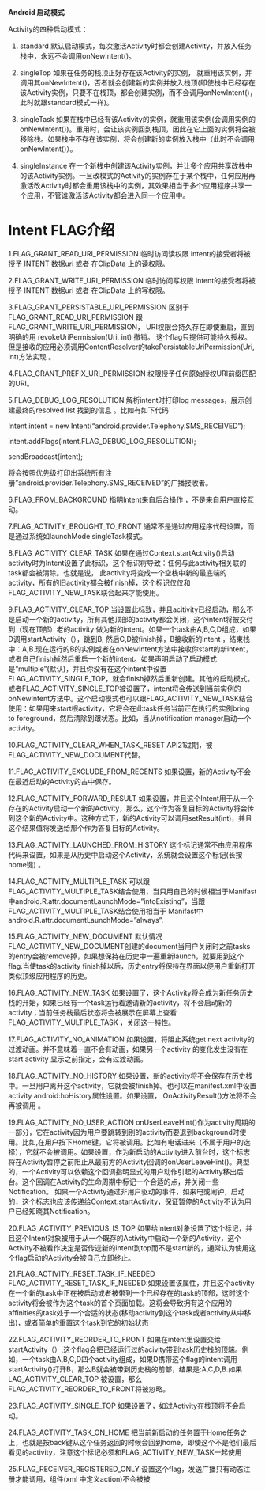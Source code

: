 **Android 启动模式**

Activity的四种启动模式：

1. standard
    默认启动模式，每次激活Activity时都会创建Activity，并放入任务栈中，永远不会调用onNewIntent()。

2. singleTop
    如果在任务的栈顶正好存在该Activity的实例， 就重用该实例，并调用其onNewIntent()，否者就会创建新的实例并放入栈顶(即使栈中已经存在该Activity实例，只要不在栈顶，都会创建实例，而不会调用onNewIntent()，此时就跟standard模式一样)。

3. singleTask
    如果在栈中已经有该Activity的实例，就重用该实例(会调用实例的onNewIntent())。重用时，会让该实例回到栈顶，因此在它上面的实例将会被移除栈。如果栈中不存在该实例，将会创建新的实例放入栈中（此时不会调用onNewIntent()）。

4. singleInstance
    在一个新栈中创建该Activity实例，并让多个应用共享改栈中的该Activity实例。一旦改模式的Activity的实例存在于某个栈中，任何应用再激活改Activity时都会重用该栈中的实例，其效果相当于多个应用程序共享一个应用，不管谁激活该Activity都会进入同一个应用中。

 

# Intent FLAG介绍

1.FLAG_GRANT_READ_URI_PERMISSION
临时访问读权限 intent的接受者将被授予 INTENT 数据uri 或者 在ClipData 上的读权限。

2.FLAG_GRANT_WRITE_URI_PERMISSION
临时访问写权限 intent的接受者将被授予 INTENT 数据uri 或者 在ClipData 上的写权限。

3.FLAG_GRANT_PERSISTABLE_URI_PERMISSION
区别于 FLAG_GRANT_READ_URI_PERMISSION 跟 FLAG_GRANT_WRITE_URI_PERMISSION， URI权限会持久存在即使重启，直到明确的用 revokeUriPermission(Uri, int) 撤销。 这个flag只提供可能持久授权。但是接收的应用必须调用ContentResolver的takePersistableUriPermission(Uri, int)方法实现 。

4.FLAG_GRANT_PREFIX_URI_PERMISSION
权限授予任何原始授权URI前缀匹配的URI。

5.FLAG_DEBUG_LOG_RESOLUTION
解析intent时打印log messages，展示创建最终的resolved list 找到的信息 。比如有如下代码 ：

Intent intent = new Intent(“android.provider.Telephony.SMS_RECEIVED”);

intent.addFlags(Intent.FLAG_DEBUG_LOG_RESOLUTION);

sendBroadcast(intent);

将会按照优先级打印出系统所有注册”android.provider.Telephony.SMS_RECEIVED”的广播接收者。

6.FLAG_FROM_BACKGROUND
指明Intent来自后台操作 ，不是来自用户直接互动。

7.FLAG_ACTIVITY_BROUGHT_TO_FRONT
通常不是通过应用程序代码设置，而是通过系统如launchMode singleTask模式。

8.FLAG_ACTIVITY_CLEAR_TASK
如果在通过Context.startActivity()启动activity时为Intent设置了此标识，这个标识将导致：任何与此activity相关联的task都会被清除。也就是说， 此activity将变成一个空栈中新的最底端的activity，所有的旧activity都会被finish掉，这个标识仅仅和FLAG_ACTIVITY_NEW_TASK联合起来才能使用。

9.FLAG_ACTIVITY_CLEAR_TOP
当设置此标致，并且acitivity已经启动，那么不是启动一个新的activity，所有其他顶部的activity都会关闭，这个intent将被交付到（现在顶部）老的activity 做为新的intent。如果一个task由A,B,C,D组成，如果D调用startActivity（），跳到B, 然后C,D被finish掉，B接收新的intent ，结束栈中：A,B.现在运行的B的实例或者在onNewIntent方法中接收你start的新intent，或者自己finish掉然后重启一个新的intent。如果声明启动了启动模式是“multiple”(默认)，并且你没有在这个intent中设置FLAG_ACTIVITY_SINGLE_TOP，就会finish掉然后重新创建。其他的启动模式。或者FLAG_ACTIVITY_SINGLE_TOP被设置了，intent将会传送到当前实例的onNewIntent方法中。这个启动模式也可以跟FLAG_ACTIVITY_NEW_TASK结合使用：如果用来start根activity，它将会在此task任务当前正在执行的实例bring to foreground，然后清除到跟状态。比如，当从notification manager启动一个activity。

10.FLAG_ACTIVITY_CLEAR_WHEN_TASK_RESET
API21过期，被FLAG_ACTIVITY_NEW_DOCUMENT代替。

11.FLAG_ACTIVITY_EXCLUDE_FROM_RECENTS
如果设置，新的Activity不会在最近启动的Activity的占中保存。

12.FLAG_ACTIVITY_FORWARD_RESULT
如果设置，并且这个Intent用于从一个存在的Activity启动一个新的Activity，那么，这个作为答复目标的Activity将会传到这个新的Activity中。这种方式下，新的Activity可以调用setResult(int)，并且这个结果值将发送给那个作为答复目标的Activity。

13.FLAG_ACTIVITY_LAUNCHED_FROM_HISTORY
这个标记通常不由应用程序代码来设置，如果是从历史中启动这个Activity，系统就会设置这个标记(长按home键) 。

14.FLAG_ACTIVITY_MULTIPLE_TASK
可以跟FLAG_ACTIVITY_MULTIPLE_TASK结合使用，当只用自己的时候相当于Manifast中android.R.attr.documentLaunchMode=”intoExisting”，当跟FLAG_ACTIVITY_MULTIPLE_TASK结合使用相当于 Manifast中android.R.attr.documentLaunchMode=”always”.

15.FLAG_ACTIVITY_NEW_DOCUMENT
默认情况FLAG_ACTIVITY_NEW_DOCUMENT创建的document当用户关闭时之前tasks的entry会被remove掉，如果想保持在历史中一遍重新launch，就要用到这个flag.当使task的activity finish掉以后，历史entry将保持在界面以便用户重新打开类似顶级应用程序的历史。

16.FLAG_ACTIVITY_NEW_TASK
如果设置了，这个Activity将会成为新任务历史栈的开始，如果已经有一个task运行着邀请新的activity，将不会启动新的activity；当前任务栈最后状态将会被展示在屏幕上查看FLAG_ACTIVITY_MULTIPLE_TASK ，关闭这一特性。

17.FLAG_ACTIVITY_NO_ANIMATION
如果设置，将阻止系统get next activity的过渡动画。并不意味着一直不会有动画，如果另一个activity 的变化发生没有在start activity 显示之前指定，会有过渡动画。

18.FLAG_ACTIVITY_NO_HISTORY
如果设置，新的activity将不会保存在历史栈中。一旦用户离开这个activity，它就会被finish掉。也可以在manifest.xml中设置activity android:hoHistory属性设置。如果设置， OnActivityResult()方法将不会再被调用 。

19.FLAG_ACTIVITY_NO_USER_ACTION
onUserLeaveHint()作为activity周期的一部分，它在activity因为用户要跳转到别的activity而要退到background时使用。比如,在用户按下Home键，它将被调用。比如有电话进来（不属于用户的选择），它就不会被调用。如果设置，作为新启动的Activity进入前台时，这个标志将在Activity暂停之前阻止从最前方的Activity回调的onUserLeaveHint()。典型的，一个Activity可以依赖这个回调指明显式的用户动作引起的Activity移出后台。这个回调在Activity的生命周期中标记一个合适的点，并关闭一些Notification。 如果一个Activity通过非用户驱动的事件，如来电或闹钟，启动的，这个标志也应该传递给Context.startActivity，保证暂停的Activity不认为用户已经知晓其Notification。

20.FLAG_ACTIVITY_PREVIOUS_IS_TOP
如果给Intent对象设置了这个标记，并且这个Intent对象被用于从一个既存的Activity中启动一个新的Activity，这个Activity不被看作决定是否传送新的intent到top而不是start新的，通常认为使用这个flag启动的Activity会被自己立即终止。

21.FLAG_ACTIVITY_RESET_TASK_IF_NEEDED
FLAG_ACTIVITY_RESET_TASK_IF_NEEDED:如果设置该属性，并且这个activity在一个新的task中正在被启动或者被带到一个已经存在的task的顶部，这时这个activity将会被作为这个task的首个页面加载。这将会导致拥有这个应用的affinities的task处于一个合适的状态(移动activity到这个task或者activity从中移出)，或者简单的重置这个task到它的初始状态

22.FLAG_ACTIVITY_REORDER_TO_FRONT
如果在intent里设置交给 startActivity（）,这个flag会把已经运行过的acivity带到task历史栈的顶端。例如，一个task由A,B,C,D四个activity组成，如果D携带这个flag的intent调用startActivity()打开B，那么B就会被带到历史栈的前部，结果是:A,C,D,B.如果LAG_ACTIVITY_CLEAR_TOP 被设置，那么FLAG_ACTIVITY_REORDER_TO_FRONT将被忽略。

23.FLAG_ACTIVITY_SINGLE_TOP
如果设置了，如过Activity在栈顶将不会启动。

24.FLAG_ACTIVITY_TASK_ON_HOME
把当前新启动的任务置于Home任务之上，也就是按back键从这个任务返回的时候会回到home，即使这个不是他们最后看见的activity，注意这个标记必须和FLAG_ACTIVITY_NEW_TASK一起使用

25.FLAG_RECEIVER_REGISTERED_ONLY
设置这个flag，发送广播只有动态注册才能调用，组件(xml 中定义action)不会被被 


